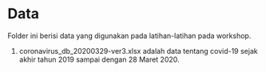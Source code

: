 
# Data
Folder ini berisi data yang digunakan pada latihan-latihan pada workshop.
1. coronavirus_db_20200329-ver3.xlsx adalah data tentang covid-19 sejak akhir tahun 2019 sampai dengan 28 Maret 2020.

